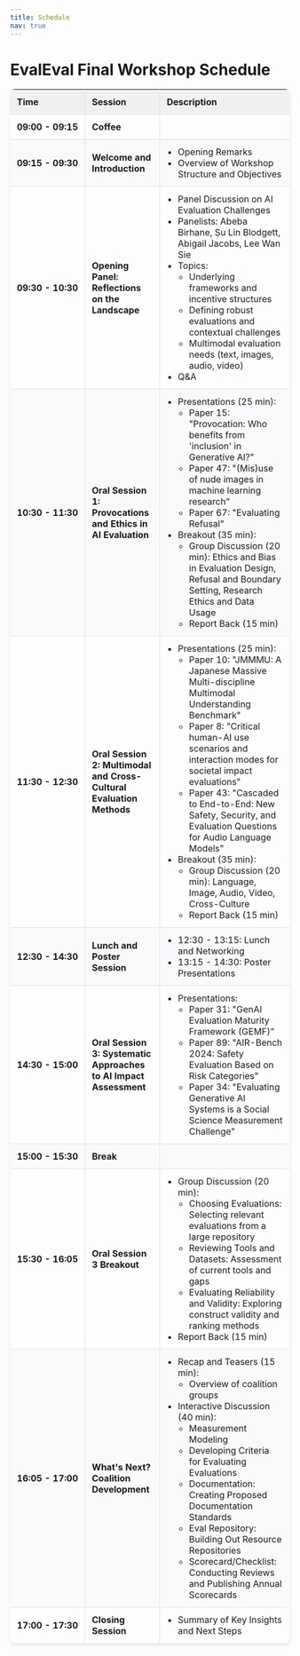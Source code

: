 ```yaml
---
title: Schedule
nav: true
---
```


<style>
  .schedule-table {
    width: 100%;
    border-collapse: separate;
    border-spacing: 0;
    margin-bottom: 20px;
    box-shadow: 0 4px 6px rgba(0, 0, 0, 0.1);
    border-radius: 8px;
    overflow: hidden;
  }
  .schedule-table th, .schedule-table td {
    border-right: 1px solid #e0e0e0;
    border-bottom: 1px solid #e0e0e0;
    padding: 12px;
    text-align: left;
  }
  .schedule-table th:last-child, .schedule-table td:last-child {
    border-right: none;
  }
  .schedule-table tr:last-child td {
    border-bottom: none;
  }
  .schedule-table th {
    background-color: #f0f0f0;
    font-weight: bold;
  }
  .schedule-table tr:nth-child(even) {
    background-color: #f8f9fa;
  }
  .schedule-table tr:hover {
    background-color: #e9ecef;
  }
  .time-column {
    white-space: nowrap;
    font-weight: bold;
  }
  .session-column {
    font-weight: bold;
  }
  .description-column ul {
    margin: 0;
    padding-left: 20px;
  }
  @media (max-width: 768px) {
    .schedule-table {
      box-shadow: none;
      border-radius: 0;
      overflow: visible;
    }
    .schedule-table, .schedule-table tbody, .schedule-table tr, .schedule-table td {
      display: block;
    }
    .schedule-table thead {
      display: none;
    }
    .schedule-table tr {
      margin-bottom: 15px;
      border: 1px solid #e0e0e0;
      border-radius: 8px;
      overflow: hidden;
      box-shadow: 0 2px 4px rgba(0, 0, 0, 0.1);
    }
    .schedule-table td {
      border: none;
      position: relative;
      padding-left: 50%;
    }
    .schedule-table td:before {
      content: attr(data-label);
      position: absolute;
      left: 6px;
      width: 45%;
      padding-right: 10px;
      white-space: nowrap;
      font-weight: bold;
    }
    .time-column, .session-column {
      background-color: #f0f0f0;
    }
    .schedule-table td:empty {
      display: none;
    }
  }
</style>

# EvalEval Final Workshop Schedule

<table class="schedule-table">
  <thead>
    <tr>
      <th>Time</th>
      <th>Session</th>
      <th>Description</th>
    </tr>
  </thead>
  <tbody>
    <tr>
      <td class="time-column">09:00 - 09:15</td>
      <td class="session-column">Coffee</td>
      <td class="description-column"></td>
    </tr>
    <tr>
      <td class="time-column">09:15 - 09:30</td>
      <td class="session-column">Welcome and Introduction</td>
      <td class="description-column">
        <ul>
          <li>Opening Remarks</li>
          <li>Overview of Workshop Structure and Objectives</li>
        </ul>
      </td>
    </tr>
    <tr>
      <td class="time-column">09:30 - 10:30</td>
      <td class="session-column">Opening Panel: Reflections on the Landscape</td>
      <td class="description-column">
        <ul>
          <li>Panel Discussion on AI Evaluation Challenges</li>
          <li>Panelists: Abeba Birhane, Su Lin Blodgett, Abigail Jacobs, Lee Wan Sie</li>
          <li>Topics:
            <ul>
              <li>Underlying frameworks and incentive structures</li>
              <li>Defining robust evaluations and contextual challenges</li>
              <li>Multimodal evaluation needs (text, images, audio, video)</li>
            </ul>
          </li>
          <li>Q&A</li>
        </ul>
      </td>
    </tr>
    <tr>
      <td class="time-column">10:30 - 11:30</td>
      <td class="session-column">Oral Session 1: Provocations and Ethics in AI Evaluation</td>
      <td class="description-column">
        <ul>
          <li>Presentations (25 min):
            <ul>
              <li>Paper 15: "Provocation: Who benefits from 'inclusion' in Generative AI?"</li>
              <li>Paper 47: "(Mis)use of nude images in machine learning research"</li>
              <li>Paper 67: "Evaluating Refusal"</li>
            </ul>
          </li>
          <li>Breakout (35 min):
            <ul>
              <li>Group Discussion (20 min): Ethics and Bias in Evaluation Design, Refusal and Boundary Setting, Research Ethics and Data Usage</li>
              <li>Report Back (15 min)</li>
            </ul>
          </li>
        </ul>
      </td>
    </tr>
    <tr>
      <td class="time-column">11:30 - 12:30</td>
      <td class="session-column">Oral Session 2: Multimodal and Cross-Cultural Evaluation Methods</td>
      <td class="description-column">
        <ul>
          <li>Presentations (25 min):
            <ul>
              <li>Paper 10: "JMMMU: A Japanese Massive Multi-discipline Multimodal Understanding Benchmark"</li>
              <li>Paper 8: "Critical human-AI use scenarios and interaction modes for societal impact evaluations"</li>
              <li>Paper 43: "Cascaded to End-to-End: New Safety, Security, and Evaluation Questions for Audio Language Models"</li>
            </ul>
          </li>
          <li>Breakout (35 min):
            <ul>
              <li>Group Discussion (20 min): Language, Image, Audio, Video, Cross-Culture</li>
              <li>Report Back (15 min)</li>
            </ul>
          </li>
        </ul>
      </td>
    </tr>
    <tr>
      <td class="time-column">12:30 - 14:30</td>
      <td class="session-column">Lunch and Poster Session</td>
      <td class="description-column">
        <ul>
          <li>12:30 - 13:15: Lunch and Networking</li>
          <li>13:15 - 14:30: Poster Presentations</li>
        </ul>
      </td>
    </tr>
    <tr>
      <td class="time-column">14:30 - 15:00</td>
      <td class="session-column">Oral Session 3: Systematic Approaches to AI Impact Assessment</td>
      <td class="description-column">
        <ul>
          <li>Presentations:
            <ul>
              <li>Paper 31: "GenAI Evaluation Maturity Framework (GEMF)"</li>
              <li>Paper 89: "AIR-Bench 2024: Safety Evaluation Based on Risk Categories"</li>
              <li>Paper 34: "Evaluating Generative AI Systems is a Social Science Measurement Challenge"</li>
            </ul>
          </li>
        </ul>
      </td>
    </tr>
    <tr>
      <td class="time-column">15:00 - 15:30</td>
      <td class="session-column">Break</td>
      <td class="description-column"></td>
    </tr>
    <tr>
      <td class="time-column">15:30 - 16:05</td>
      <td class="session-column">Oral Session 3 Breakout</td>
      <td class="description-column">
        <ul>
          <li>Group Discussion (20 min):
            <ul>
              <li>Choosing Evaluations: Selecting relevant evaluations from a large repository</li>
              <li>Reviewing Tools and Datasets: Assessment of current tools and gaps</li>
              <li>Evaluating Reliability and Validity: Exploring construct validity and ranking methods</li>
            </ul>
          </li>
          <li>Report Back (15 min)</li>
        </ul>
      </td>
    </tr>
    <tr>
      <td class="time-column">16:05 - 17:00</td>
      <td class="session-column">What's Next? Coalition Development</td>
      <td class="description-column">
        <ul>
          <li>Recap and Teasers (15 min):
            <ul>
              <li>Overview of coalition groups</li>
            </ul>
          </li>
          <li>Interactive Discussion (40 min):
            <ul>
              <li>Measurement Modeling</li>
              <li>Developing Criteria for Evaluating Evaluations</li>
              <li>Documentation: Creating Proposed Documentation Standards</li>
              <li>Eval Repository: Building Out Resource Repositories</li>
              <li>Scorecard/Checklist: Conducting Reviews and Publishing Annual Scorecards</li>
            </ul>
          </li>
        </ul>
      </td>
    </tr>
    <tr>
      <td class="time-column">17:00 - 17:30</td>
      <td class="session-column">Closing Session</td>
      <td class="description-column">
        <ul>
          <li>Summary of Key Insights and Next Steps</li>
        </ul>
      </td>
    </tr>
  </tbody>
</table>

<script>
  document.addEventListener('DOMContentLoaded', (event) => {
    const table = document.querySelector('.schedule-table');
    const headers = table.querySelectorAll('th');
    const headerTexts = Array.from(headers).map(header => header.textContent);
    
    table.querySelectorAll('tbody tr').forEach(row => {
      row.querySelectorAll('td').forEach((cell, index) => {
        cell.setAttribute('data-label', headerTexts[index]);
        
        // Remove the data-label attribute for empty cells
        if (cell.textContent.trim() === '') {
          cell.removeAttribute('data-label');
        }
      });
    });
  });
</script>
